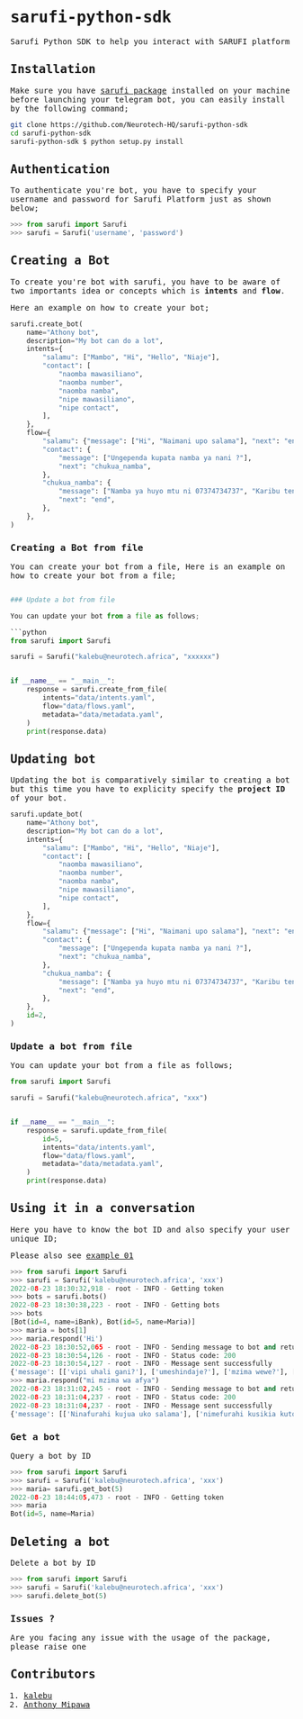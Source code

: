 <samp>

# sarufi-python-sdk

Sarufi Python SDK to help you interact with SARUFI platform

## Installation

Make sure you have [sarufi package](https://github.com/Neurotech-HQ/sarufi-python-sdk) installed on your machine before launching your telegram bot, you can easily install by the following command;

```bash
git clone https://github.com/Neurotech-HQ/sarufi-python-sdk
cd sarufi-python-sdk
sarufi-python-sdk $ python setup.py install
```

## Authentication

To authenticate you're bot, you have to specify your username and password for Sarufi Platform just as shown below;

```python
>>> from sarufi import Sarufi
>>> sarufi = Sarufi('username', 'password')
```

## Creating a Bot

To create you're bot with sarufi, you have to be aware of two importants idea or concepts which is **intents** and **flow**.

Here an example on how to create your bot;

```python
sarufi.create_bot(
    name="Athony bot",
    description="My bot can do a lot",
    intents={
        "salamu": ["Mambo", "Hi", "Hello", "Niaje"],
        "contact": [
            "naomba mawasiliano",
            "naomba number",
            "naomba namba",
            "nipe mawasiliano",
            "nipe contact",
        ],
    },
    flow={
        "salamu": {"message": ["Hi", "Naimani upo salama"], "next": "end"},
        "contact": {
            "message": ["Ungependa kupata namba ya nani ?"],
            "next": "chukua_namba",
        },
        "chukua_namba": {
            "message": ["Namba ya huyo mtu ni 07374734737", "Karibu tena !!"],
            "next": "end",
        },
    },
)
```

### Creating a Bot from file

You can create your bot from a file, Here is an example on how to create your bot from a file;

```python

### Update a bot from file 

You can update your bot from a file as follows;

```python
from sarufi import Sarufi

sarufi = Sarufi("kalebu@neurotech.africa", "xxxxxx")


if __name__ == "__main__":
    response = sarufi.create_from_file(
        intents="data/intents.yaml",
        flow="data/flows.yaml",
        metadata="data/metadata.yaml",
    )
    print(response.data)
```

## Updating bot

Updating the bot is comparatively similar to creating a bot but this time you have to explicity specify the **project ID** of your bot.

```python
sarufi.update_bot(
    name="Athony bot",
    description="My bot can do a lot",
    intents={
        "salamu": ["Mambo", "Hi", "Hello", "Niaje"],
        "contact": [
            "naomba mawasiliano",
            "naomba number",
            "naomba namba",
            "nipe mawasiliano",
            "nipe contact",
        ],
    },
    flow={
        "salamu": {"message": ["Hi", "Naimani upo salama"], "next": "end"},
        "contact": {
            "message": ["Ungependa kupata namba ya nani ?"],
            "next": "chukua_namba",
        },
        "chukua_namba": {
            "message": ["Namba ya huyo mtu ni 07374734737", "Karibu tena !!"],
            "next": "end",
        },
    },
    id=2,
)
```

### Update a bot from file

You can update your bot from a file as follows;

```python
from sarufi import Sarufi

sarufi = Sarufi("kalebu@neurotech.africa", "xxx")


if __name__ == "__main__":
    response = sarufi.update_from_file(
        id=5,
        intents="data/intents.yaml",
        flow="data/flows.yaml",
        metadata="data/metadata.yaml",
    )
    print(response.data)
```

## Using it in a conversation

Here you have to know the bot ID and also specify your user unique ID;

Please also see [example 01]()

```python
>>> from sarufi import Sarufi
>>> sarufi = Sarufi('kalebu@neurotech.africa', 'xxx')
2022-08-23 18:30:32,918 - root - INFO - Getting token
>>> bots = sarufi.bots()
2022-08-23 18:30:38,223 - root - INFO - Getting bots
>>> bots
[Bot(id=4, name=iBank), Bot(id=5, name=Maria)]
>>> maria = bots[1]
>>> maria.respond('Hi')
2022-08-23 18:30:52,065 - root - INFO - Sending message to bot and returning response
2022-08-23 18:30:54,126 - root - INFO - Status code: 200
2022-08-23 18:30:54,127 - root - INFO - Message sent successfully
{'message': [['vipi uhali gani?'], ['umeshindaje?'], ['mzima wewe?'], ['Hello! u hali gani ?'], ['Freshi nambie ?'], ['Hi, mzima wewe'], ['salama sijui wewe'], ['za kwako?'], ['Vipi hali yako'], ['Uhali gani?']]}
>>> maria.respond("mi mzima wa afya")
2022-08-23 18:31:02,245 - root - INFO - Sending message to bot and returning response
2022-08-23 18:31:04,237 - root - INFO - Status code: 200
2022-08-23 18:31:04,237 - root - INFO - Message sent successfully
{'message': [['Ninafurahi kujua uko salama'], ['nimefurahi kusikia kutoka kwako'], ['Nipo salama pia, nimefurahi kusikia kutoka kwako'], ['Napenda kukuona ukiwa na furaha'], ['Nimefurahi kusikia hivyo'], ['Salama kabisa'], ['Mzima kabisa']]}
```

### Get a bot

Query a bot by ID

```python
>>> from sarufi import Sarufi
>>> sarufi = Sarufi('kalebu@neurotech.africa', 'xxx')
>>> maria= sarufi.get_bot(5)
2022-08-23 18:44:05,473 - root - INFO - Getting token
>>> maria
Bot(id=5, name=Maria)
```

## Deleting a bot

Delete a bot by ID

```python
>>> from sarufi import Sarufi
>>> sarufi = Sarufi('kalebu@neurotech.africa', 'xxx')
>>> sarufi.delete_bot(5)
```

### Issues ?

Are you facing any issue with the usage of the package, please raise one

## Contributors

1. [kalebu](https://github.com/kalebu/)
2. [Anthony Mipawa](https://github.com/Tonyloyt)
</samp>
